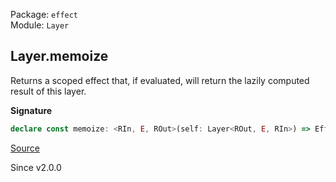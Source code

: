 Package: `effect`<br />
Module: `Layer`<br />

## Layer.memoize

Returns a scoped effect that, if evaluated, will return the lazily computed
result of this layer.

**Signature**

```ts
declare const memoize: <RIn, E, ROut>(self: Layer<ROut, E, RIn>) => Effect.Effect<Layer<ROut, E, RIn>, never, Scope.Scope>
```

[Source](https://github.com/Effect-TS/effect/tree/main/packages/effect/src/Layer.ts#L498)

Since v2.0.0